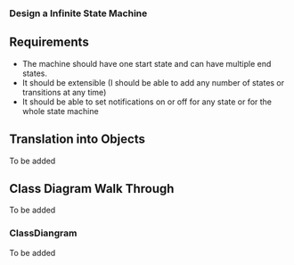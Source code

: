 ### Design a Infinite State Machine

## Requirements
- The machine should have one start state and can have multiple end states.
- It should be extensible (I should be able to add any number of states or transitions at any time)
- It should be able to set notifications on or off for any state or for the whole state machine

## Translation into Objects
To be added


## Class Diagram Walk Through
To be added


### ClassDiangram
To be added
